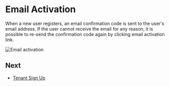 # Email Activation

When a new user registers, an email confirmation code is sent to the user's email address. If the user cannot receive the email for any reason, it is possible to re-send the confirmation
code again by clicking email activation link.

<img src="D:/Github/documents/docs/en/images/email-activation-1.png" alt="Email activation" class="img-thumbnail" />

## Next

- [Tenant Sign Up](Getting-Started-Angular-Tenant-Sign-Up)

